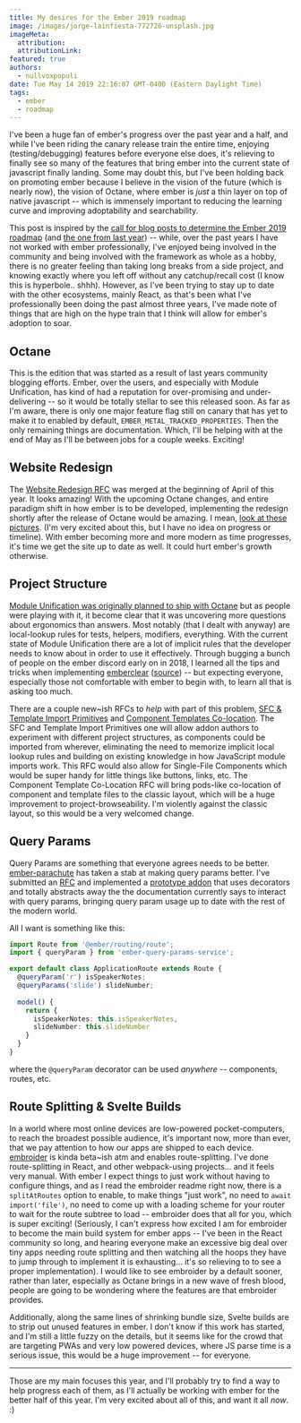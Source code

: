 ```yaml
---
title: My desires for the Ember 2019 roadmap
image: /images/jorge-lainfiesta-772726-unsplash.jpg
imageMeta:
  attribution:
  attributionLink:
featured: true
authors: 
  - nullvoxpopuli
date: Tue May 14 2019 22:16:07 GMT-0400 (Eastern Daylight Time)
tags:
  - ember
  - roadmap
---
```


I've been a huge fan of ember's progress over the past year and a half, and while I've been riding the canary release train the entire time, enjoying (testing/debugging) features before everyone else does, it's relieving to finally see so many of the features that bring ember into the current state of javascript finally landing. Some may doubt this, but I've been holding back on promoting ember because I believe in the vision of the future (which is nearly now), the vision of Octane, where ember is *just* a thin layer on top of native javascript -- which is immensely important to reducing the learning curve and improving adoptability and searchability. 

<!-- <script
  src="https://cdn.jsdelivr.net/combine/npm/prismjs@1.14.0,npm/prismjs@1.14.0/plugins/line-numbers/prism-line-numbers.min.js,npm/prismjs@1.14.0/plugins/show-language/prism-show-language.min.js,npm/prismjs@1.14.0/components/prism-typescript.min.js,npm/prismjs@1.14.0/components/prism-markup-templating.min.js,npm/prismjs@1.14.0/components/prism-handlebars.min.js,npm/prismjs@1.14.0/plugins/normalize-whitespace/prism-normalize-whitespace.min.js,npm/prismjs@1.14.0/plugins/autolinker/prism-autolinker.min.js"></script>

<link
  rel="stylesheet"
  href="https://cdn.jsdelivr.net/combine/npm/prismjs@1.14.0/themes/prism.min.css,npm/prismjs@1.14.0/plugins/line-numbers/prism-line-numbers.min.css,npm/prismjs@1.14.0/plugins/autolinker/prism-autolinker.min.css">

<style>
a.token.md-link {
  text-decoration: underline;
}
</style> -->

This post is inspired by the [call for blog posts to determine the Ember 2019 roadmap](link-tbd) (and [the one from last year](https://emberjs.com/blog/2018/05/02/ember-2018-roadmap-call-for-posts.html)) -- while, over the past years I have not worked with ember professionally, I've enjoyed being involved in the community and being involved with the framework as whole as a hobby, there is no greater feeling than taking long breaks from a side project, and knowing exactly where you left off without any catchup/recall cost (I know this is hyperbole.. shhh). However, as I've been trying to stay up to date with the other ecosystems, mainly React, as that's been what I've professionally been doing the past almost three years, I've made note of things that are high on the hype train that I think will allow for ember's adoption to soar.

## Octane

This is the edition that was started as a result of last years community blogging efforts. Ember, over the users, and especially with Module Unification, has kind of had a reputation for over-promising and under-delivering -- so it would be totally stellar to see this released soon. As far as I'm aware, there is only one major feature flag still on canary that has yet to make it to enabled by default, `EMBER_METAL_TRACKED_PROPERTIES`. Then the only remaining things are documentation. Which, I'll be helping with at the end of May as I'll be between jobs for a couple weeks. Exciting! 


## Website Redesign

The [Website Redesign RFC](https://github.com/emberjs/rfcs/pull/425) was merged at the beginning of April of this year. It looks amazing! With the upcoming Octane changes, and entire paradigm shift in how ember is to be developed, implementing the redesign shortly after the release of Octane would be amazing. I mean, [look at these pictures](https://github.com/wifelette/rfcs/blob/master/text/0425-website-redesign.md#detailed-design). (I'm very excited about this, but I have no idea on progress or timeline). With ember becoming more and more modern as time progresses, it's time we get the site up to date as well. It could hurt ember's growth otherwise. 


## Project Structure

[Module Unification was originally planned to ship with Octane](https://blog.emberjs.com/2019/03/11/update-on-module-unification-and-octane.html) but as people were playing with it, it become clear that it was uncovering more questions about ergonomics than answers. Most notably (that I dealt with anyway) are local-lookup rules for tests, helpers, modifiers, everything. With the current state of Module Unification there are a lot of implicit rules that the developer needs to know about in order to use it effectively. Through bugging a bunch of people on the ember discord early on in 2018, I learned all the tips and tricks when implementing [emberclear](https://emberclear.io) ([source](https://github.com/NullVoxPopuli/emberclear/tree/master/packages/frontend)) -- but expecting everyone, especially those not comfortable with ember to begin with, to learn all that is asking too much.  

There are a couple new~ish RFCs to *help* with part of this problem, [SFC & Template Import Primitives](https://github.com/emberjs/rfcs/pull/454) and [Component Templates Co-location](https://github.com/emberjs/rfcs/pull/481). The SFC and Template Import Primitives one will allow addon authors to experiment with different project structures, as components could be imported from wherever, eliminating the need to memorize implicit local lookup rules and building on existing knowledge in how JavaScript module imports work. This RFC would also allow for Single-File Components which would be super handy for little things like buttons, links, etc. The Component Template Co-Location RFC will bring pods-like co-location of component and template files to the classic layout, which will be a huge improvement to project-browseability. I'm violently against the classic layout, so this would be a very welcomed change.


## Query Params

Query Params are something that everyone agrees needs to be better. [ember-parachute](https://github.com/offirgolan/ember-parachute) has taken a stab at making query params better. I've submitted an [RFC](https://github.com/emberjs/rfcs/pull/380) and implemented a [prototype addon](https://github.com/NullVoxPopuli/ember-query-params-service) that uses decorators and totally abstracts away the the documentation currently says to interact with query params, bringing query param usage up to date with the rest of the modern world.

All I want is something like this:

```ts
import Route from '@ember/routing/route';
import { queryParam } from 'ember-query-params-service';

export default class ApplicationRoute extends Route {
  @queryParam('r') isSpeakerNotes;
  @queryParams('slide') slideNumber;
  
  model() {
    return {
      isSpeakerNotes: this.isSpeakerNotes,
      slideNumber: this.slideNumber
    }
  }
}
```

where the `@queryParam` decorator can be used _anywhere_ -- components, routes, etc.



## Route Splitting & Svelte Builds

In a world where most online devices are low-powered pocket-computers, to reach the broadest possible audience, it's important now, more than ever, that we pay attention to how our apps are shipped to each device. [embroider](https://github.com/embroider-build/embroider) is kinda beta~ish atm and enables route-splitting. I've done route-splitting in React, and other webpack-using projects... and it feels very manual. With ember I expect things to just work without having to configure things, and as I read the embroider readme right now, there is a `splitAtRoutes` option to enable, to make things "just work", no need to `await import('file')`, no need to come up with a loading scheme for your router to wait for the route subtree to load -- embroider does that all for you, which is super exciting! (Seriously, I can't express how excited I am for embroider to become the main build system for ember apps -- I've been in the React community so long, and hearing everyone make an excessive big deal over tiny apps needing route splitting and then watching all the hoops they have to jump through to implement it is exhausting... it's so relieving to to see a proper implementation). I would like to see embroider by a default sooner, rather than later, especially as Octane brings in a new wave of fresh blood, people are going to be wondering where the features are that embroider provides.

Additionally, along the same lines of shrinking bundle size, Svelte builds are to strip out unused features in ember. I don't know if this work has started, and I'm still a little fuzzy on the details, but it seems like for the crowd that are targeting PWAs and very low powered devices, where JS parse time is a serious issue, this would be a huge improvement -- for everyone.



-------------------

Those are my main focuses this year, and I'll probably try to find a way to help progress each of them, as I'll actually be working with ember for the better half of this year. I'm very excited about all of this, and want it all *now*. :)
